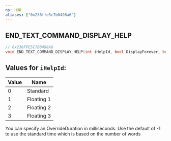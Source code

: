 ```yaml
---
ns: HUD
aliases: ["0x238ffe5c7b0498a6"]
---
```

## END_TEXT_COMMAND_DISPLAY_HELP

```c
// 0x238FFE5C7B0498A6
void END_TEXT_COMMAND_DISPLAY_HELP(int iHelpId, bool DisplayForever, bool PlaySound, int OverrideDuration);
```

## Values for `iHelpId`:
| Value | Name |
| --- | --- |
| 0 | Standard |
| 1 | Floating 1 |
| 2 | Floating 2 |
| 3 | Floating 3 |


You can specify an OverrideDuration in milliseconds. Use the default of -1 to use the standard time which is based on the number of words

